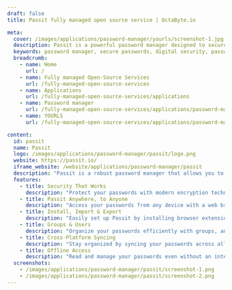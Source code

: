 ```yaml
---
draft: false
title: Passit fully managed open source service | OctaByte.io

meta:
  cover: /images/applications/password-manager/yourls/screenshot-1.jpg
  description: Passit is a powerful password manager designed to securely store, manage, and share passwords across multiple devices. With advanced security features and seamless access, Passit ensures your digital life stays safe.
  keywords: password manager, secure passwords, digital security, password protection, password sharing, password manager for devices, secure password storage, password manager for teams, self-hosted password manager
  breadcrumb:
    - name: Home
      url: /
    - name: Fully managed Open-Source Services
      url: /fully-managed-open-source-services
    - name: Applications
      url: /fully-managed-open-source-services/applications
    - name: Password manager
      url: /fully-managed-open-source-services/applications/password-manager
    - name: YOURLS
      url: /fully-managed-open-source-services/applications/password-manager/yourls

content:
  id: passit
  name: Passit
  logo: /images/applications/password-manager/passit/logo.png
  website: https://passit.io/
  iframe_website: /website/applications/password-manager/passit
  description: "Passit is a robust password manager that allows you to store and secure your passwords across all devices with web browsers. Whether you're managing multiple accounts or sharing sensitive credentials with trusted groups, Passit provides peace of mind by safeguarding your digital life. With cutting-edge security features, easy accessibility, and intuitive functionality, Passit helps you streamline your password management while keeping your data protected. Whether at home, at work, or on the go, Passit ensures that your passwords are always within reach."
  features:
    - title: Security That Works
      description: "Protect your passwords with modern encryption techniques. Passit uses advanced security measures to lock down your sensitive data without getting in your way, ensuring you stay safe online."
    - title: Passit Anywhere, to Anyone
      description: "Access your passwords from any device with a web browser. Share credentials with trusted individuals and even read passwords offline when necessary, ensuring you always have access when you need it."
    - title: Install, Import & Export
      description: "Easily set up Passit by installing browser extensions. Import and export your password data using CSV files, enabling seamless migration between systems and convenient data management."
    - title: Groups & Users
      description: "Organize your passwords efficiently with groups, and collaborate with others by adding them to your self-hosted instance. Sharing passwords with team members has never been easier or more secure."
    - title: Cross-Platform Syncing
      description: "Stay organized by syncing your passwords across all devices. Whether on a desktop, laptop, or mobile device, Passit ensures that your passwords are always up-to-date and accessible."
    - title: Offline Access
      description: "Read and manage your passwords even without an internet connection. Passit's offline functionality ensures that you’re never locked out, regardless of your network situation."
  screenshots:
    - /images/applications/password-manager/passit/screenshot-1.png
    - /images/applications/password-manager/passit/screenshot-2.png
---
```

